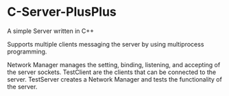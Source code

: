 # C-Server-PlusPlus
A simple Server written in C++

Supports multiple clients messaging the server by using multiprocess programming.

Network Manager manages the setting, binding, listening, and accepting of the server sockets. 
TestClient are the clients that can be connected to the server.
TestServer creates a Network Manager and tests the functionality of the server.
